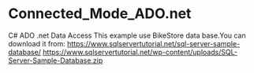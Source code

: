 # Connected_Mode_ADO.net
C# ADO .net Data Access
This example use BikeStore data base.You can download it from:
https://www.sqlservertutorial.net/sql-server-sample-database/
https://www.sqlservertutorial.net/wp-content/uploads/SQL-Server-Sample-Database.zip
